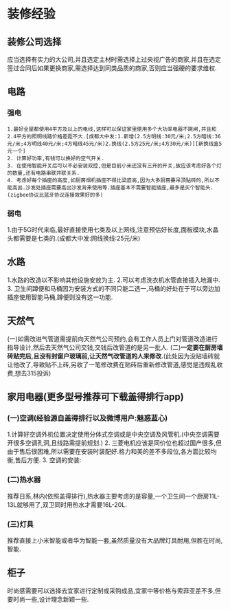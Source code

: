 # **装修经验**


## **装修公司选择**
应当选择有实力的大公司,并且选定主材时需选择上过央视广告的商家,并且在选定签过合同后如果更换商家,需选择达到同类品质的商家,否则应当强硬的要求维权.

## __电路__
### 强电
	1.最好全屋都使用4平方及以上的电线,这样可以保证家里使用多个大功率电器不跳闸,并且和2.4平方的照明线路价格差距不大.[成都大中发:1.新增(2.5方明线:30元/米;2.5方暗线:36元/米;4方明线40元/米;4方暗线45元/米)2.换线(2.5方25元/米;4方30元/米)][新换线盒5元一个]
	2. 计算好功率,有钱可以换好的空气开关.
	3. 在使用智能开关后可以不必安装双控,但是目前小米还没有三开的开关,故应该考虑好各个灯的数量,还有电路串联并联关系.
	4. 考虑好每个插座的高度,如厨房烟机插座不得比梁底高,因为大多厨房要吊顶贴砖的,所以不能高出.沙发处插座需要高出沙发背来使用等.插座基本不需要智能插座,最多是买个智能头.(zigbee协议比蓝牙协议连接效果好的多)
### 弱电
1.由于5G时代来临,最好直接使用七类及以上网线,注意预估好长度,面板模块,水晶头都需要是七类的.(成都大中发:网线换线:25元/米)

## __水路__
1.水路的改造以不影响其他设施安放为主.
	2.可以考虑洗衣机水管直接插入地漏中.	
3.    卫生间蹲便和马桶因为安装方式的不同只能二选一,马桶的好处在于可以旁边加插座使用智能马桶,蹲便则没有这一功能.

## **天然气**
(一)如需改进气管道需提前向天然气公司预约,会有工作人员上门对管道改造进行指导设计,然后去天然气公司交钱,交钱后改管道的是另一批人.
	(二)**一定要在厨房墙砖贴完后,且没有封窗户玻璃前,让天然气改管道的人来修改.**(此处因为没贴墙砖就让他改了,导致贴不上砖,另收了一笔修改费在贴砖后重新修改管道,感觉是违规乱收费,想去315投诉)

## **家用电器**(更多型号推荐可下载盖得排行app)
### (一)空调(经验源自盖得排行以及微博用户:魅惑蓝心)
1.计算好空调外机位置决定使用分体式空调或是中央空调及风管机.(中央空调需要开很多空调孔洞,且线路需提前规划.)
	2. 三菱电机应该是同价位也超过国产很多,但由于售后很困难,所以需要在安装时装配好.格力和美的差不多段位,各方面比较均衡,售后方便.
	3. 空调的安装:

### (二)热水器
推荐日系,林内(依照盖得排行),热水器主要考虑的是容量,一个卫生间一个厨房11L-13L就够用了,双卫同时用热水才需要16L-20L.

### (三)灯具
推荐直接上小米智能或者华为智能一套,虽然质量没有大品牌灯具耐用,但胜在时尚,智能.

## **柜子**
时尚感需要可以选择去宜家进行定制或采购成品,宜家中等价格与索菲亚差不多,但要时尚一些,设计理念新颖一些.